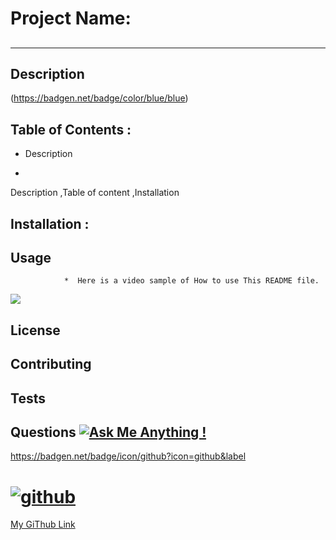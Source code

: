 
 
  # Project Name: 

  ## 
   ____
  ## Description 
  
 (https://badgen.net/badge/color/blue/blue) 

 ## Table of Contents :
 * Description


 * 
Description
,Table of content
,Installation


 ## Installation : 

     


##  Usage

                *  Here is a video sample of How to use This README file.

![](./assets/demo.gif)

## License

         


## Contributing


## Tests

         

## Questions [![Ask Me Anything !](https://img.shields.io/badge/Ask%20me-anything-1abc9c.svg)](https://rumardas.github.io/my_portfolio/)



https://badgen.net/badge/icon/github?icon=github&label

# [![github](https://img.shields.io/badge/mygithub-link-profile.svg)](https://github.com/RumaRDas-colors)

[My GiThub Link](https://github.com/RumaRDas/readmegenerator)
